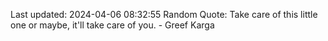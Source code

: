 Last updated: 2024-04-06 08:32:55
Random Quote: Take care of this little one or maybe, it'll take care of you. - Greef Karga